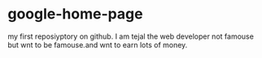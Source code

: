 # google-home-page
my first reposiyptory on github.
I am tejal the web developer not famouse but wnt to be famouse.and wnt to earn lots of money.
